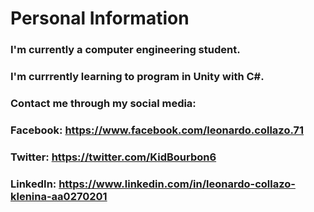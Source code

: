 # **Personal Information**
### I'm currently a computer engineering student.
### I'm currrently learning to program in Unity with C#.

### Contact me through my social media:
### **Facebook**: https://www.facebook.com/leonardo.collazo.71
### **Twitter**: https://twitter.com/KidBourbon6
### **LinkedIn**: https://www.linkedin.com/in/leonardo-collazo-klenina-aa0270201
